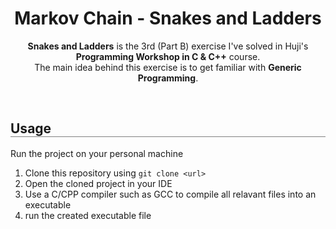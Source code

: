 <div align="center">
  <h1 align="center" style="border-bottom: none"><b></b>Markov Chain - Snakes and Ladders</h1>

  <p align="center">
    <b>Snakes and Ladders</b> is the 3rd (Part B) exercise I've solved in Huji's <b>Programming Workshop in C & C++</b> course.
    <br>
    The main idea behind this exercise is to get familiar with <b>Generic Programming</b>.
    <br>
  </p>
</div>

<br>

<div align="left">
  <h2 align="left" style="border-bottom: 1px solid gray">Usage</h2>

  <p>Run the project on your personal machine</p>
  <ol align="left">
    <li>Clone this repository using <code>git clone &lt;url&gt;</code></li>
    <li>Open the cloned project in your IDE</li>
    <li>Use a C/CPP compiler such as GCC to compile all relavant files into an executable</li>
    <li>run the created executable file</li>
  </ol>
</div>

<br>
